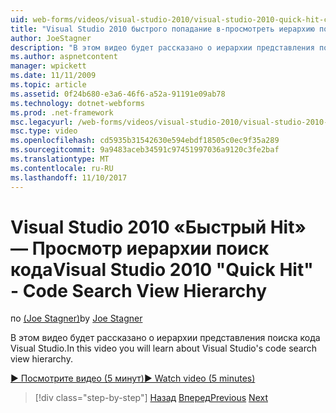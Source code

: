 ```yaml
---
uid: web-forms/videos/visual-studio-2010/visual-studio-2010-quick-hit-code-search-view-hierarchy
title: "Visual Studio 2010 быстрого попадание в-просмотреть иерархию поиск кода"
author: JoeStagner
description: "В этом видео будет рассказано о иерархии представления поиска кода Visual Studio."
ms.author: aspnetcontent
manager: wpickett
ms.date: 11/11/2009
ms.topic: article
ms.assetid: 0f24b680-e3a6-46f6-a52a-91191e09ab78
ms.technology: dotnet-webforms
ms.prod: .net-framework
msc.legacyurl: /web-forms/videos/visual-studio-2010/visual-studio-2010-quick-hit-code-search-view-hierarchy
msc.type: video
ms.openlocfilehash: cd5935b31542630e594ebdf18505c0ec9f35a289
ms.sourcegitcommit: 9a9483aceb34591c97451997036a9120c3fe2baf
ms.translationtype: MT
ms.contentlocale: ru-RU
ms.lasthandoff: 11/10/2017
---
```

<a name="visual-studio-2010-quick-hit---code-search-view-hierarchy"></a><span data-ttu-id="64ecf-103">Visual Studio 2010 «Быстрый Hit» — Просмотр иерархии поиск кода</span><span class="sxs-lookup"><span data-stu-id="64ecf-103">Visual Studio 2010 "Quick Hit" - Code Search View Hierarchy</span></span>
====================
<span data-ttu-id="64ecf-104">по [(Joe Stagner)](https://github.com/JoeStagner)</span><span class="sxs-lookup"><span data-stu-id="64ecf-104">by [Joe Stagner](https://github.com/JoeStagner)</span></span>

<span data-ttu-id="64ecf-105">В этом видео будет рассказано о иерархии представления поиска кода Visual Studio.</span><span class="sxs-lookup"><span data-stu-id="64ecf-105">In this video you will learn about Visual Studio's code search view hierarchy.</span></span>

[<span data-ttu-id="64ecf-106">&#9654; Посмотрите видео (5 минут)</span><span class="sxs-lookup"><span data-stu-id="64ecf-106">&#9654; Watch video (5 minutes)</span></span>](https://channel9.msdn.com/Blogs/ASP-NET-Site-Videos/visual-studio-2010-quick-hit-code-search-view-hierarchy)

>[!div class="step-by-step"]
<span data-ttu-id="64ecf-107">[Назад](visual-studio-2010-quick-hit-code-optimized-profile.md)
[Вперед](visual-studio-2010-quick-hit-intellisense-smart-lists.md)</span><span class="sxs-lookup"><span data-stu-id="64ecf-107">[Previous](visual-studio-2010-quick-hit-code-optimized-profile.md)
[Next](visual-studio-2010-quick-hit-intellisense-smart-lists.md)</span></span>
